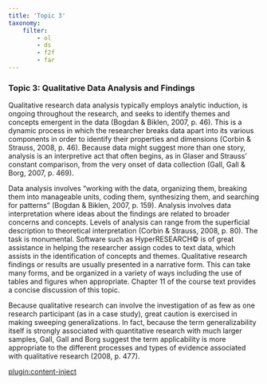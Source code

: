 ```yaml
---
title: 'Topic 3'
taxonomy:
    filter:
        - ol
        - ds
        - f2f
        - far
---
```


### Topic 3: Qualitative Data Analysis and Findings

Qualitative research data analysis typically employs analytic induction, is ongoing throughout the research, and seeks to identify themes and concepts emergent in the data (Bogdan & Biklen, 2007, p. 46). This is a dynamic process in which the researcher breaks data apart into its various components in order to identify their properties and dimensions (Corbin & Strauss, 2008, p. 46). Because data might suggest more than one story, analysis is an interpretive act that often begins, as in Glaser and Strauss’ constant comparison, from the very onset of data collection (Gall, Gall & Borg, 2007, p. 469).

Data analysis involves “working with the data, organizing them, breaking them into manageable units, coding them, synthesizing them, and searching for patterns” (Bogdan & Biklen, 2007, p. 159). Analysis involves data interpretation where ideas about the findings are related to broader concerns and concepts. Levels of analysis can range from the superficial description to theoretical interpretation (Corbin & Strauss, 2008, p. 80). The task is monumental. Software such as HyperRESEARCH© is of great assistance in helping the researcher assign codes to text data, which assists in the identification of concepts and themes. Qualitative research findings or results are usually presented in a narrative form. This can take many forms, and be organized in a variety of ways including the use of tables and figures when appropriate. Chapter 11 of the course text provides a concise discussion of this topic.

Because qualitative research can involve the investigation of as few as one research participant (as in a case study), great caution is exercised in making sweeping generalizations. In fact, because the term generalizability itself is strongly associated with quantitative research with much larger samples, Gall, Gall and Borg suggest the term applicability is more appropriate to the different processes and types of evidence associated with qualitative research (2008, p. 477).

[plugin:content-inject](../_6-3)